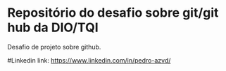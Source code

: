 # Repositório do desafio sobre git/git hub da DIO/TQI
Desafio de projeto sobre github.

#Linkedin
link: https://www.linkedin.com/in/pedro-azvd/
